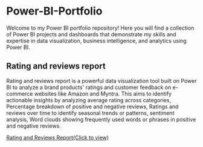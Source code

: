 # Power-BI-Portfolio
Welcome to my Power BI portfolio repository! Here you will find a collection of Power BI projects and dashboards that demonstrate my skills and expertise in data visualization, business intelligence, and analytics using Power BI.

## **Rating and reviews report**
Rating and reviews report is a powerful data visualization tool built on Power BI to analyze a brand products' ratings and customer feedback on e-commerce websites like Amazon and Myntra. This aims to identify actionable insights by analyzing average rating across categories, Percentage breakdown of positive and negative reviews, Ratings and reviews over time to identify seasonal trends or patterns, sentiment analysis, Word clouds showing frequently used words or phrases in positive and negative reviews.

[Rating and Reviews Report(Click to view)](./RatingNReviews.mp4)

